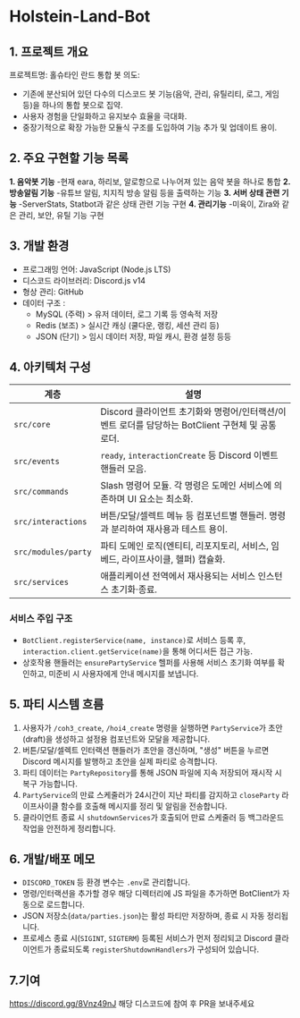 # Holstein-Land-Bot
## 1. 프로젝트 개요

프로젝트명: 홀슈타인 란드 통합 봇
의도:
* 기존에 분산되어 있던 다수의 디스코드 봇 기능(음악, 관리, 유틸리티, 로그, 게임 등)을 하나의 통합 봇으로 집약.
* 사용자 경험을 단일화하고 유지보수 효율을 극대화.
* 중장기적으로 확장 가능한 모듈식 구조를 도입하여 기능 추가 및 업데이트 용이.

## 2. 주요 구현할 기능 목록

**1. 음악봇 기능**
-현재 eara, 하리보, 알로항으로 나누어져 있는 음악 봇을 하나로 통합
**2. 방송알림 기능**
-유튜브 알림, 치지직 방송 알림 등을 출력하는 기능
**3. 서버 상태 관련 기능**
-ServerStats, Statbot과 같은 상태 관련 기능 구현
**4. 관리기능**
-미육이, Zira와 같은 관리, 보안, 유틸 기능 구현

## 3. 개발 환경
* 프로그래밍 언어: JavaScript (Node.js LTS)
* 디스코드 라이브러리: Discord.js v14
* 형상 관리: GitHub
* 데이터 구조 :
  * MySQL (주력) > 유저 데이터, 로그 기록 등 영속적 저장
  * Redis (보조)  > 실시간 캐싱 (쿨다운, 랭킹, 세션 관리 등)
  * JSON (단기) > 임시 데이터 저장, 파일 캐시, 환경 설정 등등

## 4. 아키텍처 구성

| 계층 | 설명 |
| --- | --- |
| `src/core` | Discord 클라이언트 초기화와 명령어/인터랙션/이벤트 로더를 담당하는 BotClient 구현체 및 공통 로더. |
| `src/events` | `ready`, `interactionCreate` 등 Discord 이벤트 핸들러 모음. |
| `src/commands` | Slash 명령어 모듈. 각 명령은 도메인 서비스에 의존하며 UI 요소는 최소화. |
| `src/interactions` | 버튼/모달/셀렉트 메뉴 등 컴포넌트별 핸들러. 명령과 분리하여 재사용과 테스트 용이. |
| `src/modules/party` | 파티 도메인 로직(엔티티, 리포지토리, 서비스, 임베드, 라이프사이클, 헬퍼) 캡슐화. |
| `src/services` | 애플리케이션 전역에서 재사용되는 서비스 인스턴스 초기화·종료. |

### 서비스 주입 구조
* `BotClient.registerService(name, instance)`로 서비스 등록 후, `interaction.client.getService(name)`을 통해 어디서든 접근 가능.
* 상호작용 핸들러는 `ensurePartyService` 헬퍼를 사용해 서비스 초기화 여부를 확인하고, 미준비 시 사용자에게 안내 메시지를 보냅니다.

## 5. 파티 시스템 흐름

1. 사용자가 `/coh3_create`, `/hoi4_create` 명령을 실행하면 `PartyService`가 초안(draft)을 생성하고 설정용 컴포넌트와 모달을 제공합니다.
2. 버튼/모달/셀렉트 인터랙션 핸들러가 초안을 갱신하며, "생성" 버튼을 누르면 Discord 메시지를 발행하고 초안을 실제 파티로 승격합니다.
3. 파티 데이터는 `PartyRepository`를 통해 JSON 파일에 지속 저장되어 재시작 시 복구 가능합니다.
4. `PartyService`의 만료 스케줄러가 24시간이 지난 파티를 감지하고 `closeParty` 라이프사이클 함수를 호출해 메시지를 정리 및 알림을 전송합니다.
5. 클라이언트 종료 시 `shutdownServices`가 호출되어 만료 스케줄러 등 백그라운드 작업을 안전하게 정리합니다.

## 6. 개발/배포 메모

* `DISCORD_TOKEN` 등 환경 변수는 `.env`로 관리합니다.
* 명령/인터랙션을 추가할 경우 해당 디렉터리에 JS 파일을 추가하면 BotClient가 자동으로 로드합니다.
* JSON 저장소(`data/parties.json`)는 활성 파티만 저장하며, 종료 시 자동 정리됩니다.
* 프로세스 종료 시(`SIGINT`, `SIGTERM`) 등록된 서비스가 먼저 정리되고 Discord 클라이언트가 종료되도록 `registerShutdownHandlers`가 구성되어 있습니다.

## 7.기여 
https://discord.gg/8Vnz49nJ 해당 디스코드에 참여 후 PR을 보내주세요 

